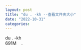 ```yaml
---
layout: post
title: "du . -kh --查看文件夹大小"
date: "2022-10-31"
categories: 
---
```

<p>du . -kh<br />
691M&nbsp;&nbsp; &nbsp;.</p>
<p>&nbsp;</p>
